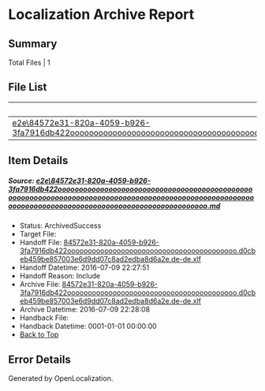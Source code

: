 # <a name='report-top'></a> Localization Archive Report

## Summary
 Total Files | 1

## File List
 Source File | Status | Details 
 ----------- | ------ | ------- 
 [e2e\84572e31-820a-4059-b926-3fa7916db422ooooooooooooooooooooooooooooooooooooooooooooooooooooooooooooooooooooooooooooooooooooooooooooooooooooooooooooooooooooooooooooooooooooooooooooooooooooooo.md](https://github.com/OpenLocalizationTestOrg/oltest/blob/20d49c7f3b0c82b982fe3ed94a4a40bef24b83c6/e2e/84572e31-820a-4059-b926-3fa7916db422ooooooooooooooooooooooooooooooooooooooooooooooooooooooooooooooooooooooooooooooooooooooooooooooooooooooooooooooooooooooooooooooooooooooooooooooooooooooo.md) | ArchivedSuccess | [Details](#d3eaa77f748f2d8503b8b9d76702e22b85477fed1)

## Item Details
##### <a name='d3eaa77f748f2d8503b8b9d76702e22b85477fed1'></a> Source: [e2e\84572e31-820a-4059-b926-3fa7916db422ooooooooooooooooooooooooooooooooooooooooooooooooooooooooooooooooooooooooooooooooooooooooooooooooooooooooooooooooooooooooooooooooooooooooooooooooooooooo.md](https://github.com/OpenLocalizationTestOrg/oltest/blob/20d49c7f3b0c82b982fe3ed94a4a40bef24b83c6/e2e/84572e31-820a-4059-b926-3fa7916db422ooooooooooooooooooooooooooooooooooooooooooooooooooooooooooooooooooooooooooooooooooooooooooooooooooooooooooooooooooooooooooooooooooooooooooooooooooooooo.md)
* Status: ArchivedSuccess
* Target File: 
* Handoff File: [84572e31-820a-4059-b926-3fa7916db422ooooooooooooooooooooooooooooooooooooooooo.d0cbeb459be857003e6d9dd07c8ad2edba8d6a2e.de-de.xlf](https://github.com/OpenLocalizationTestOrg/olhandoff-e2e/blob/b115bab4fe7663138969e0574c1973ed69e6b2e9/ol-handoff/OpenLocalizationTestOrg/oltest-dede-fly/ci/ht/84572e31-820a-4059-b926-3fa7916db422ooooooooooooooooooooooooooooooooooooooooo.d0cbeb459be857003e6d9dd07c8ad2edba8d6a2e.de-de.xlf)
* Handoff Datetime: 2016-07-09 22:27:51
* Handoff Reason: Include
* Archive File: [84572e31-820a-4059-b926-3fa7916db422ooooooooooooooooooooooooooooooooooooooooo.d0cbeb459be857003e6d9dd07c8ad2edba8d6a2e.de-de.xlf](https://github.com/OpenLocalizationTestOrg/olhandoff-e2e/blob/d96e6813a4a63d13525e2ab54128fa7d924d7c52/ol-archive/OpenLocalizationTestOrg/oltest-dede-fly/ci/ht/84572e31-820a-4059-b926-3fa7916db422ooooooooooooooooooooooooooooooooooooooooo.d0cbeb459be857003e6d9dd07c8ad2edba8d6a2e.de-de.xlf)
* Archive Datetime: 2016-07-09 22:28:08
* Handback File: 
* Handback Datetime: 0001-01-01 00:00:00
* [Back to Top](#report-top)


## Error Details

Generated by OpenLocalization.
